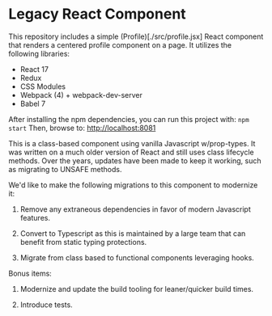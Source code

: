 # Legacy React Component

This repository includes a simple (Profile)[./src/profile.jsx] React component that renders
a centered profile component on a page. It utilizes the following libraries:

* React 17
* Redux
* CSS Modules
* Webpack (4) + webpack-dev-server
* Babel 7

After installing the npm dependencies, you can run this project with: `npm start`
Then, browse to: [http://localhost:8081](http://localhost:8081)

This is a class-based component using vanilla Javascript w/prop-types. It was written
on a much older version of React and still uses class lifecycle methods. Over the years, updates
have been made to keep it working, such as migrating to UNSAFE methods.

We'd like to make the following migrations to this component to modernize it:

1. Remove any extraneous dependencies in favor of modern Javascript features.

2. Convert to Typescript as this is maintained by a large team that can benefit from static typing protections.

3. Migrate from class based to functional components leveraging hooks.

Bonus items:

1. Modernize and update the build tooling for leaner/quicker build times.

2. Introduce tests.
